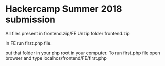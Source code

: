 # Hackercamp Summer 2018 submission

All files present in frontend.zip/FE
Unzip folder frontend.zip

In FE run first.php file.

put that folder in your php root in your computer.
To run first.php file open browser and type localhos/frontend/FE/first.php
